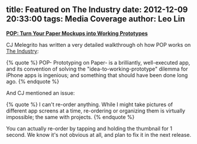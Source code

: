 title: Featured on The Industry
date: 2012-12-09 20:33:00
tags: Media Coverage
author: Leo Lin
---

**[POP: Turn Your Paper Mockups into Working Prototypes](http://theindustry.cc/2012/12/07/pop-turn-your-paper-mockups-into-working-prototypes/)**

CJ Melegrito has written a very detailed walkthrough oh how POP works on [The Industry](http://theindustry.cc/):

{% quote %}
POP- Prototyping on Paper- is a brilliantly, well-executed app, and its convention of solving the "idea-to-working-prototype" dilemma for iPhone apps is ingenious; and something that should have been done long ago.
{% endquote %}

And CJ mentioned an issue:

{% quote %}
I can't re-order anything. While I might take pictures of different app screens at a time, re-ordering or organizing them is virtually impossible; the same with projects.
{% endquote %}

You can actually re-order by tapping and holding the thumbnail for 1 second. We know it's not obvious at all, and plan to fix it in the next release.
